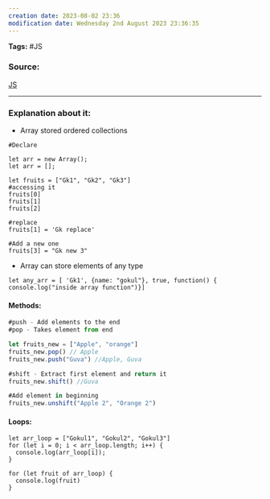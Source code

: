```yaml
---
creation date: 2023-08-02 23:36
modification date: Wednesday 2nd August 2023 23:36:35
---
```


**Tags:** #JS 

### Source:
[JS](https://javascript.info/array)

--------------------------------------
### Explanation about it:

* Array stored ordered collections

```
#Declare

let arr = new Array();
let arr = [];

let fruits = ["Gk1", "Gk2", "Gk3"]
#accessing it
fruits[0]
fruits[1]
fruits[2]

#replace
fruits[1] = 'Gk replace'

#Add a new one
fruits[3] = "Gk new 3"
```

* Array can store elements of any type

```
let any_arr = [ 'Gk1', {name: "gokul"}, true, function() { console.log("inside array function")}]
```


#### Methods:

```Javascript
#push - Add elements to the end
#pop - Takes element from end

let fruits_new = ["Apple", "orange"]
fruits_new.pop() // Apple
fruits_new.push("Guva") //Apple, Guva

#shift - Extract first element and return it
fruits_new.shift() //Guva

#Add element in beginning
fruits_new.unshift("Apple 2", "Orange 2")
```

#### Loops:

```
let arr_loop = ["Gokul1", "Gokul2", "Gokul3"]
for (let i = 0; i < arr_loop.length; i++) {
  console.log(arr_loop[i]);
}
```

```
for (let fruit of arr_loop) {
  console.log(fruit)
}
```

```

```